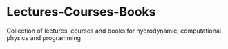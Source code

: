# Lectures-Courses-Books
Collection of lectures, courses and books for hydrodynamic, computational physics and programming
